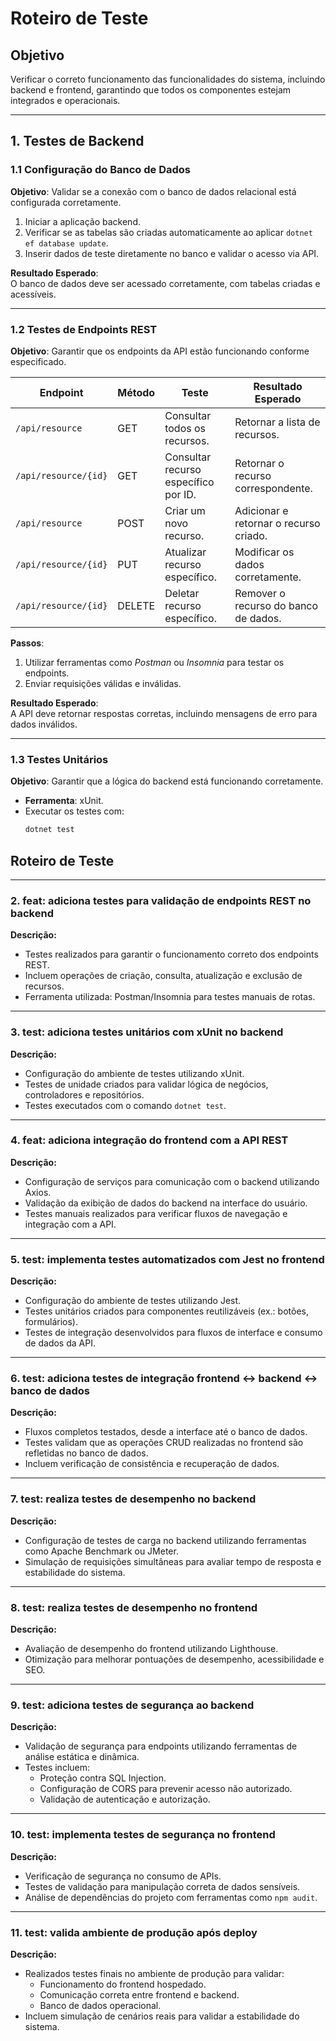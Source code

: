 # Roteiro de Teste

## **Objetivo**
Verificar o correto funcionamento das funcionalidades do sistema, incluindo backend e frontend, garantindo que todos os componentes estejam integrados e operacionais.

---

## **1. Testes de Backend**

### **1.1 Configuração do Banco de Dados**
**Objetivo**: Validar se a conexão com o banco de dados relacional está configurada corretamente.

1. Iniciar a aplicação backend.
2. Verificar se as tabelas são criadas automaticamente ao aplicar `dotnet ef database update`.
3. Inserir dados de teste diretamente no banco e validar o acesso via API.

**Resultado Esperado**:  
O banco de dados deve ser acessado corretamente, com tabelas criadas e acessíveis.

---

### **1.2 Testes de Endpoints REST**
**Objetivo**: Garantir que os endpoints da API estão funcionando conforme especificado.

| **Endpoint**         | **Método** | **Teste**                                 | **Resultado Esperado**                    |
|-----------------------|------------|-------------------------------------------|-------------------------------------------|
| `/api/resource`       | GET        | Consultar todos os recursos.              | Retornar a lista de recursos.             |
| `/api/resource/{id}`  | GET        | Consultar recurso específico por ID.      | Retornar o recurso correspondente.        |
| `/api/resource`       | POST       | Criar um novo recurso.                    | Adicionar e retornar o recurso criado.    |
| `/api/resource/{id}`  | PUT        | Atualizar recurso específico.             | Modificar os dados corretamente.          |
| `/api/resource/{id}`  | DELETE     | Deletar recurso específico.               | Remover o recurso do banco de dados.      |

**Passos**:
1. Utilizar ferramentas como *Postman* ou *Insomnia* para testar os endpoints.
2. Enviar requisições válidas e inválidas.

**Resultado Esperado**:  
A API deve retornar respostas corretas, incluindo mensagens de erro para dados inválidos.

---

### **1.3 Testes Unitários**
**Objetivo**: Garantir que a lógica do backend está funcionando corretamente.

- **Ferramenta**: xUnit.
- Executar os testes com:
  ```bash
  dotnet test
## Roteiro de Teste

---

### 2. feat: adiciona testes para validação de endpoints REST no backend

**Descrição:**
- Testes realizados para garantir o funcionamento correto dos endpoints REST.
- Incluem operações de criação, consulta, atualização e exclusão de recursos.
- Ferramenta utilizada: Postman/Insomnia para testes manuais de rotas.

---

### 3. test: adiciona testes unitários com xUnit no backend

**Descrição:**
- Configuração do ambiente de testes utilizando xUnit.
- Testes de unidade criados para validar lógica de negócios, controladores e repositórios.
- Testes executados com o comando `dotnet test`.

---

### 4. feat: adiciona integração do frontend com a API REST

**Descrição:**
- Configuração de serviços para comunicação com o backend utilizando Axios.
- Validação da exibição de dados do backend na interface do usuário.
- Testes manuais realizados para verificar fluxos de navegação e integração com a API.

---

### 5. test: implementa testes automatizados com Jest no frontend

**Descrição:**
- Configuração do ambiente de testes utilizando Jest.
- Testes unitários criados para componentes reutilizáveis (ex.: botões, formulários).
- Testes de integração desenvolvidos para fluxos de interface e consumo de dados da API.

---

### 6. test: adiciona testes de integração frontend ↔ backend ↔ banco de dados

**Descrição:**
- Fluxos completos testados, desde a interface até o banco de dados.
- Testes validam que as operações CRUD realizadas no frontend são refletidas no banco de dados.
- Incluem verificação de consistência e recuperação de dados.

---

### 7. test: realiza testes de desempenho no backend

**Descrição:**
- Configuração de testes de carga no backend utilizando ferramentas como Apache Benchmark ou JMeter.
- Simulação de requisições simultâneas para avaliar tempo de resposta e estabilidade do sistema.

---

### 8. test: realiza testes de desempenho no frontend

**Descrição:**
- Avaliação de desempenho do frontend utilizando Lighthouse.
- Otimização para melhorar pontuações de desempenho, acessibilidade e SEO.

---

### 9. test: adiciona testes de segurança ao backend

**Descrição:**
- Validação de segurança para endpoints utilizando ferramentas de análise estática e dinâmica.
- Testes incluem:
  - Proteção contra SQL Injection.
  - Configuração de CORS para prevenir acesso não autorizado.
  - Validação de autenticação e autorização.

---

### 10. test: implementa testes de segurança no frontend

**Descrição:**
- Verificação de segurança no consumo de APIs.
- Testes de validação para manipulação correta de dados sensíveis.
- Análise de dependências do projeto com ferramentas como `npm audit`.

---

### 11. test: valida ambiente de produção após deploy

**Descrição:**
- Realizados testes finais no ambiente de produção para validar:
  - Funcionamento do frontend hospedado.
  - Comunicação correta entre frontend e backend.
  - Banco de dados operacional.
- Incluem simulação de cenários reais para validar a estabilidade do sistema.

